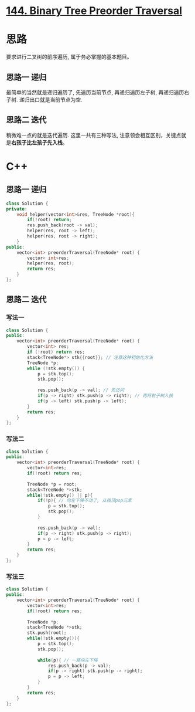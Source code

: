 # [144. Binary Tree Preorder Traversal](https://leetcode.com/problems/binary-tree-preorder-traversal/)
# 思路 
要求进行二叉树的前序遍历, 属于务必掌握的基本题目。
## 思路一 递归
最简单的当然就是递归遍历了, 先遍历当前节点, 再递归遍历左子树, 再递归遍历右子树. 递归出口就是当前节点为空.

## 思路二 迭代
稍微难一点的就是迭代遍历. 这里一共有三种写法, 注意领会相互区别，关键点就是**右孩子比左孩子先入栈**。

# C++
## 思路一 递归
``` C++
class Solution {
private:
    void helper(vector<int>&res, TreeNode *root){
        if(!root) return;
        res.push_back(root -> val);
        helper(res, root -> left);
        helper(res, root -> right);
    }
public:
    vector<int> preorderTraversal(TreeNode* root) {
        vector< int>res;
        helper(res, root);
        return res;
    }
};
```

## 思路二 迭代

### 写法一
``` C++
class Solution {
public:
    vector<int> preorderTraversal(TreeNode* root) {
        vector<int> res;
        if (!root) return res;
        stack<TreeNode*> stk{{root}}; // 注意这种初始化方法
        TreeNode *p;
        while (!stk.empty()) {
            p = stk.top(); 
            stk.pop();
            
            res.push_back(p -> val); // 先访问
            if(p -> right) stk.push(p -> right); // 再将右子树入栈
            if(p -> left) stk.push(p -> left);
        }
        return res;
    }
};
```


### 写法二
``` C++
class Solution {
public:
    vector<int> preorderTraversal(TreeNode* root) {
        vector<int>res;
        if(!root) return res;
        
        TreeNode *p = root;
        stack<TreeNode *>stk;
        while(!stk.empty() || p){
            if(!p){ // 向左下降不动了, 从栈顶pop元素
                p = stk.top();
                stk.pop();
            }
            
            res.push_back(p -> val);
            if(p -> right) stk.push(p -> right); 
            p = p -> left;
        }
        return res;
    }
};
```


### 写法三
``` C++
class Solution {
public:
    vector<int> preorderTraversal(TreeNode* root) {
        vector<int>res;
        if(!root) return res;
        
        TreeNode *p;
        stack<TreeNode *>stk;
        stk.push(root);
        while(!stk.empty()){
            p = stk.top();
            stk.pop();
            
            while(p){ // 一路向左下降
                res.push_back(p -> val);
                if(p -> right) stk.push(p -> right); 
                p = p -> left;
            }
        }
        return res;
    }
};
```
